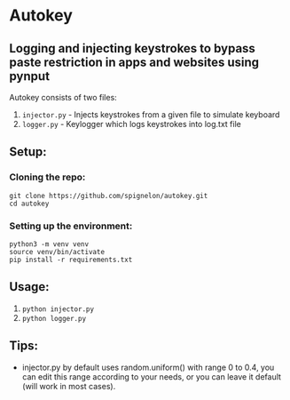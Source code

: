 # Autokey
Logging and injecting keystrokes to bypass paste restriction in apps and websites using pynput
---
Autokey consists of two files:
1. ```injector.py``` - Injects keystrokes from a given file to simulate keyboard
2. ```logger.py``` - Keylogger which logs keystrokes into log.txt file
## Setup:
### Cloning the repo:
```
git clone https://github.com/spignelon/autokey.git
cd autokey
```
### Setting up the environment:
```
python3 -m venv venv
source venv/bin/activate
pip install -r requirements.txt
```
## Usage:
1. ```python injector.py```
2. ```python logger.py```

## Tips:
* injector.py by default uses random.uniform() with range 0 to 0.4, you can edit this range according to your needs, or you can leave it default (will work in most cases). 